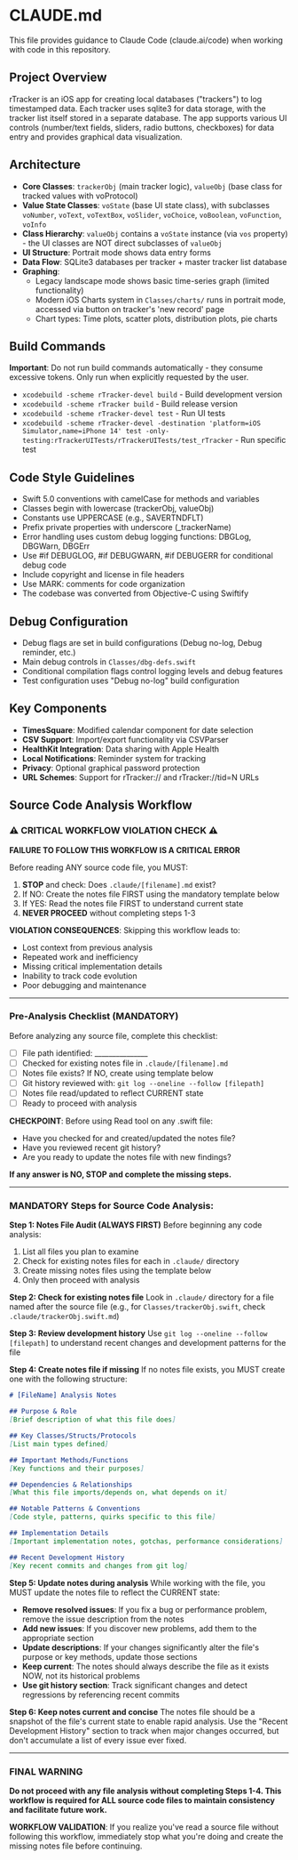 # CLAUDE.md

This file provides guidance to Claude Code (claude.ai/code) when working with code in this repository.

## Project Overview
rTracker is an iOS app for creating local databases ("trackers") to log timestamped data. Each tracker uses sqlite3 for data storage, with the tracker list itself stored in a separate database. The app supports various UI controls (number/text fields, sliders, radio buttons, checkboxes) for data entry and provides graphical data visualization.

## Architecture
- **Core Classes**: `trackerObj` (main tracker logic), `valueObj` (base class for tracked values with voProtocol)
- **Value State Classes**: `voState` (base UI state class), with subclasses `voNumber`, `voText`, `voTextBox`, `voSlider`, `voChoice`, `voBoolean`, `voFunction`, `voInfo`
- **Class Hierarchy**: `valueObj` contains a `voState` instance (via `vos` property) - the UI classes are NOT direct subclasses of `valueObj`
- **UI Structure**: Portrait mode shows data entry forms
- **Data Flow**: SQLite3 databases per tracker + master tracker list database
- **Graphing**: 
  - Legacy landscape mode shows basic time-series graph (limited functionality)
  - Modern iOS Charts system in `Classes/charts/` runs in portrait mode, accessed via button on tracker's 'new record' page
  - Chart types: Time plots, scatter plots, distribution plots, pie charts

## Build Commands
**Important**: Do not run build commands automatically - they consume excessive tokens. Only run when explicitly requested by the user.
- `xcodebuild -scheme rTracker-devel build` - Build development version
- `xcodebuild -scheme rTracker build` - Build release version
- `xcodebuild -scheme rTracker-devel test` - Run UI tests
- `xcodebuild -scheme rTracker-devel -destination 'platform=iOS Simulator,name=iPhone 14' test -only-testing:rTrackerUITests/rTrackerUITests/test_rTracker` - Run specific test

## Code Style Guidelines
- Swift 5.0 conventions with camelCase for methods and variables
- Classes begin with lowercase (trackerObj, valueObj)
- Constants use UPPERCASE (e.g., SAVERTNDFLT)
- Prefix private properties with underscore (_trackerName)
- Error handling uses custom debug logging functions: DBGLog, DBGWarn, DBGErr
- Use #if DEBUGLOG, #if DEBUGWARN, #if DEBUGERR for conditional debug code
- Include copyright and license in file headers
- Use MARK: comments for code organization
- The codebase was converted from Objective-C using Swiftify

## Debug Configuration
- Debug flags are set in build configurations (Debug no-log, Debug reminder, etc.)
- Main debug controls in `Classes/dbg-defs.swift` 
- Conditional compilation flags control logging levels and debug features
- Test configuration uses "Debug no-log" build configuration

## Key Components
- **TimesSquare**: Modified calendar component for date selection
- **CSV Support**: Import/export functionality via CSVParser
- **HealthKit Integration**: Data sharing with Apple Health
- **Local Notifications**: Reminder system for tracking
- **Privacy**: Optional graphical password protection
- **URL Schemes**: Support for rTracker:// and rTracker://tid=N URLs

## Source Code Analysis Workflow

### ⚠️ CRITICAL WORKFLOW VIOLATION CHECK ⚠️
**FAILURE TO FOLLOW THIS WORKFLOW IS A CRITICAL ERROR**

Before reading ANY source code file, you MUST:
1. **STOP** and check: Does `.claude/[filename].md` exist?
2. If NO: Create the notes file FIRST using the mandatory template below
3. If YES: Read the notes file FIRST to understand current state
4. **NEVER PROCEED** without completing steps 1-3

**VIOLATION CONSEQUENCES**: 
Skipping this workflow leads to:
- Lost context from previous analysis
- Repeated work and inefficiency  
- Missing critical implementation details
- Inability to track code evolution
- Poor debugging and maintenance

---

### Pre-Analysis Checklist (MANDATORY)
Before analyzing any source file, complete this checklist:
- [ ] File path identified: _______________
- [ ] Checked for existing notes file in `.claude/[filename].md`
- [ ] Notes file exists? If NO, create using template below
- [ ] Git history reviewed with: `git log --oneline --follow [filepath]`
- [ ] Notes file read/updated to reflect CURRENT state
- [ ] Ready to proceed with analysis

**CHECKPOINT**: Before using Read tool on any .swift file:
- Have you checked for and created/updated the notes file?
- Have you reviewed recent git history?
- Are you ready to update the notes file with new findings?

**If any answer is NO, STOP and complete the missing steps.**

---

### MANDATORY Steps for Source Code Analysis:

**Step 1: Notes File Audit (ALWAYS FIRST)**
Before beginning any code analysis:
1. List all files you plan to examine
2. Check for existing notes files for each in `.claude/` directory
3. Create missing notes files using the template below
4. Only then proceed with analysis

**Step 2: Check for existing notes file**
Look in `.claude/` directory for a file named after the source file (e.g., for `Classes/trackerObj.swift`, check `.claude/trackerObj.swift.md`)

**Step 3: Review development history** 
Use `git log --oneline --follow [filepath]` to understand recent changes and development patterns for the file

**Step 4: Create notes file if missing**
If no notes file exists, you MUST create one with the following structure:
   ```markdown
   # [FileName] Analysis Notes
   
   ## Purpose & Role
   [Brief description of what this file does]
   
   ## Key Classes/Structs/Protocols
   [List main types defined]
   
   ## Important Methods/Functions
   [Key functions and their purposes]
   
   ## Dependencies & Relationships
   [What this file imports/depends on, what depends on it]
   
   ## Notable Patterns & Conventions
   [Code style, patterns, quirks specific to this file]
   
   ## Implementation Details
   [Important implementation notes, gotchas, performance considerations]
   
   ## Recent Development History
   [Key recent commits and changes from git log]
   ```

**Step 5: Update notes during analysis**
While working with the file, you MUST update the notes file to reflect the CURRENT state:
   - **Remove resolved issues**: If you fix a bug or performance problem, remove the issue description from the notes
   - **Add new issues**: If you discover new problems, add them to the appropriate section
   - **Update descriptions**: If your changes significantly alter the file's purpose or key methods, update those sections
   - **Keep current**: The notes should always describe the file as it exists NOW, not its historical problems
   - **Use git history section**: Track significant changes and detect regressions by referencing recent commits

**Step 6: Keep notes current and concise**
The notes file should be a snapshot of the file's current state to enable rapid analysis. Use the "Recent Development History" section to track when major changes occurred, but don't accumulate a list of every issue ever fixed.

---

### FINAL WARNING
**Do not proceed with any file analysis without completing Steps 1-4. This workflow is required for ALL source code files to maintain consistency and facilitate future work.**

**WORKFLOW VALIDATION**: If you realize you've read a source file without following this workflow, immediately stop what you're doing and create the missing notes file before continuing.